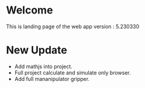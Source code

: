 # Welcome
This is landing page of the web app
version : 5.230330
# New Update
- Add mathjs into project.
- Full project calculate and simulate only browser.
- Add full mananipulator gripper.
